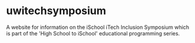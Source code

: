 # uwitechsymposium
A website for information on the iSchool iTech Inclusion Symposium which is part of the 'High School to iSchool' educational programming series.
